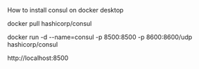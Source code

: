 How to install consul on docker desktop


docker pull hashicorp/consul

docker run -d --name=consul -p 8500:8500 -p 8600:8600/udp hashicorp/consul

http://localhost:8500